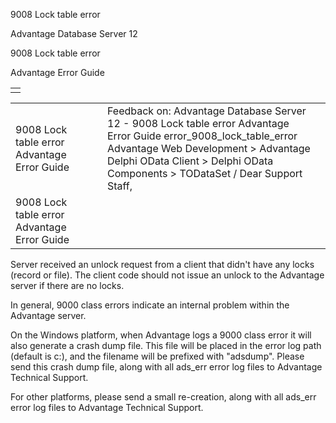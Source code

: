 9008 Lock table error




Advantage Database Server 12  

9008 Lock table error

Advantage Error Guide

|  |
| --- |
|  |

|  |  |  |  |  |
| --- | --- | --- | --- | --- |
| 9008 Lock table error  Advantage Error Guide |  |  | Feedback on: Advantage Database Server 12 - 9008 Lock table error Advantage Error Guide error\_9008\_lock\_table\_error Advantage Web Development > Advantage Delphi OData Client > Delphi OData Components > TODataSet / Dear Support Staff, |  |
| 9008 Lock table error  Advantage Error Guide |  |  |  |  |

Server received an unlock request from a client that didn't have any locks (record or file). The client code should not issue an unlock to the Advantage server if there are no locks.

In general, 9000 class errors indicate an internal problem within the Advantage server.

On the Windows platform, when Advantage logs a 9000 class error it will also generate a crash dump file. This file will be placed in the error log path (default is c:\), and the filename will be prefixed with "adsdump". Please send this crash dump file, along with all ads\_err error log files to Advantage Technical Support.

For other platforms, please send a small re-creation, along with all ads\_err error log files to Advantage Technical Support.